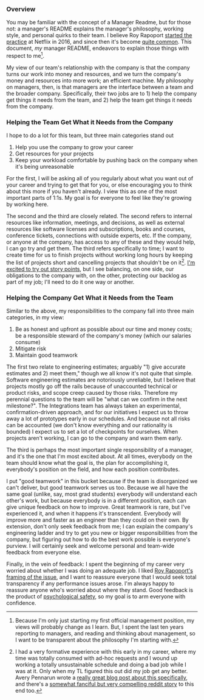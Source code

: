 ### Overview

You may be familiar with the concept of a Manager Readme, but for those not: a manager's README explains the manager's philosophy, working style, and personal quirks to their team. I believe Roy Rapoport [started the practice](https://docs.google.com/presentation/d/1TPSwdqDqVfWG9anfiOjGUjk0k6zQDij5xPvatPg7NFE/edit#slide=id.p) at Netflix in 2016, and since then it's become [quite common](https://hypercontext.com/blog/management-skills/49-manager-readmes). This document, _my_ manager README, endeavors to explain those things with respect to me[^0].

My view of our team's relationship with the company is that the company turns our work into money and resources, and we turn the company's money and resources into more work; an efficient machine. My philosophy on managers, then, is that managers are the interface between a team and the broader company. Specifically, their two jobs are to 1) help the company get things it needs from the team, and 2) help the team get things it needs from the company.

### Helping the Team Get What it Needs from the Company

I hope to do a lot for this team, but three main categories stand out
1. Help you use the company to grow your career
1. Get resources for your projects
1. Keep your workload comfortable by pushing back on the company when it's being unreasonable

For the first, I will be asking all of you regularly about what you want out of your career and trying to get that for you, or else encouraging you to think about this more if you haven't already. I view this as one of the most important parts of 1:1s. My goal is for everyone to feel like they're growing by working here.

The second and the third are closely related. The second refers to internal resources like information, meetings, and decisions, as well as external resources like software licenses and subscriptions, books and courses, conference tickets, connections with outside experts, etc. If the company, or anyone at the company, has access to any of these and they would help, I can go try and get them. The third refers specifically to time; I want to create time for us to finish projects without working long hours by keeping the list of projects short and cancelling projects that shouldn't be on it[^1]. [I'm excited to try out story points](story_points.md), but I see balancing, on one side, our obligations to the company with, on the other, protecting our backlog as part of my job; I'll need to do it one way or another.

### Helping the Company Get What it Needs from the Team

Similar to the above, my responsibilities to the company fall into three main categories, in my view:
1. Be as honest and upfront as possible about our time and money costs; be a responsible steward of the company's money (which our salaries consume)
1. Mitigate risk
1. Maintain good teamwork

The first two relate to engineering estimates; arguably "1) give accurate estimates and 2) meet them," though we all know it's not quite that simple. Software engineering estimates are notoriously unreliable, but I believe that projects mostly go off the rails because of unaccounted technical or product risks, and scope creep caused by those risks. Therefore my perennial questions to the team will be "what can we confirm in the next milestone?". The Integrations team has always taken an experimental, confirmation-driven approach, and for our initiatives I expect us to throw away a lot of prototypes early in our schedules. And because not all risks can be accounted (we don't know everything and our rationality is bounded) I expect us to set a lot of checkpoints for ourselves. When projects aren't working, I can go to the company and warn them early.

The third is perhaps the most important single responsibility of a manager, and it's the one that I'm most excited about. At all times, everybody on the team should know what the goal is, the plan for accomplishing it, everybody's position on the field, and how each position contributes.

I put "good teamwork" in this bucket because if the team is disorganized we can't deliver, but good teamwork serves us too. Because we all have the same goal (unlike, say, most grad students) everybody will understand each other's work, but because everybody is in a different position, each can give unique feedback on how to improve. Great teamwork is rare, but I've experienced it, and when it happens it's transcendent. Everybody will improve more and faster as an engineer than they could on their own. By extension, don't only seek feedback from me; I can explain the company's engineering ladder and try to get you new or bigger responsibilities from the company, but figuring out how to do the best work possible is everyone's purview. I will certainly seek and welcome personal and team-wide feedback from everyone else.

Finally, in the vein of feedback: I spent the beginning of my career very worried about whether I was doing an adequate job. I liked [Roy Rapoport's framing of the issue](https://docs.google.com/presentation/d/1TPSwdqDqVfWG9anfiOjGUjk0k6zQDij5xPvatPg7NFE/edit#slide=id.p), and I want to reassure everyone that I would seek total transparency if any performance issues arose. I'm always happy to reassure anyone who's worried about where they stand. Good feedback is the product of [psychological safety](https://rework.withgoogle.com/blog/five-keys-to-a-successful-google-team/), so my goal is to arm everyone with confidence.

[^0]: Because I'm only just starting my first official management position, my views will probably change as I learn. But, I spent the last ten years reporting to managers, and reading and thinking about management, so I want to be transparent about the philosophy I'm starting with.

[^1]: I had a very formative experience with this early in my career, where my time was totally consumed with ad-hoc requests and I wound up working a totally unsustainable schedule and doing a bad job while I was at it. Only when my TL figured this out did my job get any better. Avery Pennarun wrote a [really great blog post about this specifically](https://apenwarr.ca/log/?m=201712), and there's a [somewhat fanciful but very compelling reddit story](https://old.reddit.com/r/antiwork/comments/rkk9qg/im_a_new_supervisor_and_my_direct_reports_are/hpacf5h/) to this end too.
